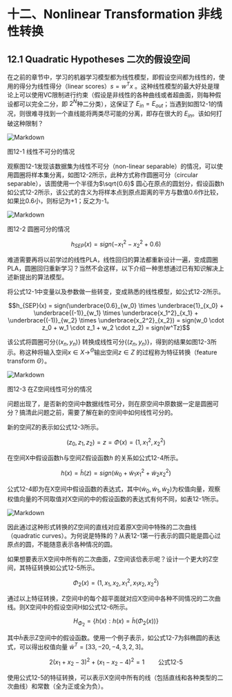 # 十二、Nonlinear Transformation  非线性转换

## 12.1 Quadratic Hypotheses   二次的假设空间

在之前的章节中，学习的机器学习模型都为线性模型，即假设空间都为线性的，使用的得分为线性得分（linear scores）$s = w^Tx$ 。这种线性模型的最大好处是理论上可以使用VC限制进行约束（假设是非线性的各种曲线或者超曲面，则每种假设都可以完全二分，即 $2^N$种二分类），这保证了 $E_{in} = E_{out}$；当遇到如图12-1的情况，则很难寻找到一个直线能将两类尽可能的分离，即存在很大的 $E_{in}$。该如何打破这种限制？

![Markdown](http://i2.bvimg.com/602813/1fb691f8defbcc70.png)

图12-1 线性不可分的情况

观察图12-1发现该数据集为线性不可分（non-linear separable）的情况，可以使用圆圈将样本集分离，如图12-2所示，此种方式称作圆圈可分（circular separable），该图使用一个半径为$\sqrt{0.6}$ 圆心在原点的圆划分，假设函数h如公式12-2所示，该公式的含义为将样本点到原点距离的平方与数值0.6作比较，如果比0.6小，则标记为+1；反之为-1。

![Markdown](http://i1.bvimg.com/602813/f1855ece82a0f38e.png)

图12-2 圆圈可分的情况

$$h_{SEP}(x) = sign(-x_1^2 - x_2^2 + 0.6)$$

难道需要再将以前学过的线性PLA，线性回归的算法都重新设计一遍，变成圆圈PLA，圆圈回归重新学习？当然不会这样，以下介绍一种思想通过已有知识解决上述新提出的算法模型。

将公式12-1中变量以及参数做一些转变，变成熟悉的线性模型，如公式12-2所示。

$$h_{SEP}(x) = sign(\underbrace{0.6}_{w_0} \times \underbrace{1}_{x_0} + \underbrace{(-1)}_{w_1} \times \underbrace{x_1^2}_{x_1} + \underbrace{(-1)}_{w_2} \times \underbrace{x_2^2}_{x_2}) = sign(w_0 \cdot z_0 + w_1 \cdot z_1 + w_2 \cdot z_2) = sign(w^Tz)$$

该公式将圆圈可分$\{ (x_n, y_n)\}$ 转换成线性可分$\{(z_n,y_n)\}$，得到的结果如图12-3所示。称这种将输入空间$x \in X \rightarrow^{\Theta} \text{输出空间} z\in Z$ 的过程称为特征转换（feature transform $\Theta$）。

![Markdown](http://i1.bvimg.com/602813/fabab0f3eda9165f.png)

图12-3 在Z空间线性可分的情况

问题出现了，是否新的空间中数据线性可分，则在原空间中原数据一定是圆圈可分？搞清此问题之前，需要了解在新的空间中如何线性可分的。

新的空间Z的表示如公式12-3所示。

$$(z_0, z_1, z_2) = z = \Phi(x) = (1, x_1^2, x_2^2) $$

在空间X中假设函数h与空间Z假设函数$h$ 的关系如公式12-4所示。

$$h(x) = \widetilde h(z) = sign(\widetilde w_0 + \widetilde w_1x_1^2 + \widetilde w_2x_2^2)$$

公式12-4即为在X空间中假设函数的表达式，其中$(\widetilde w_0, \widetilde w_1, \widetilde w_2)$为权值向量，观察权值向量的不同取值对X空间的中的假设函数的表达式有何不同，如表12-1所示。

![Markdown](http://i2.bvimg.com/602813/5a20f08c6f4b2595.png)

因此通过这种形式转换的Z空间的直线对应着原X空间中特殊的二次曲线（quadratic curves）。为何说是特殊的？从表12-1第一行表示的圆只能是圆心过原点的圆，不能随意表示各种情况的圆。

如果想要表示X空间中所有的二次曲面，Z空间该佮表示呢？设计一个更大的Z空间，其特征转换如公式12-5所示。

$$\Phi _2(x) = (1, x_1, x_2, x_1^2, x_1x_2, x_2^2)$$

通过以上特征转换，Z空间中的每个超平面就对应X空间中各种不同情况的二次曲线。则X空间中的假设空间H如公式12-6所示。

$$H_{\Phi_2} = \{h(x):h(x) = \widetilde h(\Phi_2(x)) \}$$

其中$\widetilde h$表示Z空间中的假设函数。使用一个例子表示，如公式12-7为斜椭圆的表达式，可以得出权值向量 $\widetilde w^T = [33, -20, -4, 3, 2, 3]$。

$$2(x_1 + x_2 - 3)^2 + (x_1 - x_2 - 4)^2 = 1 \qquad \text{公式12-5}$$

使用公式12-5的特征转换，可以表示X空间中所有的线（包括直线和各种类型的二次曲线）和常数（全为正或全为负）。